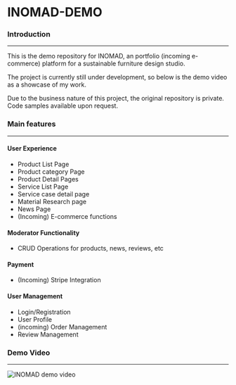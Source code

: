 # INOMAD-DEMO

### Introduction

<hr>

This is the demo repository for INOMAD, an portfolio (incoming e-commerce) platform for a sustainable furniture design studio.

The project is currently still under development, so below is the demo video as a showcase of my work.

Due to the business nature of this project, the original repository is private. Code samples available upon request.

### Main features

<hr>

#### User Experience
- Product List Page
- Product category Page
- Product Detail Pages
- Service List Page
- Service case detail page
- Material Research page
- News Page
- (Incoming) E-commerce functions

#### Moderator Functionality
- CRUD Operations for products, news, reviews, etc

#### Payment
- (Incoming) Stripe Integration

#### User Management
- Login/Registration
- User Profile
- (incoming) Order Management
- Review Management

### Demo Video

<hr>

![INOMAD demo video](/240808-inomad-demo_video.gif)

